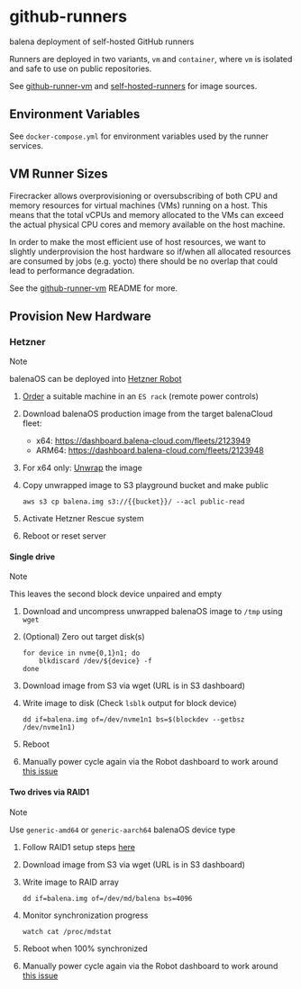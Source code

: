 # github-runners

balena deployment of self-hosted GitHub runners

Runners are deployed in two variants, `vm` and `container`, where `vm` is
isolated and safe to use on public repositories.

See [github-runner-vm](https://github.com/product-os/github-runner-vm) and
[self-hosted-runners](https://github.com/product-os/self-hosted-runners) for
image sources.

## Environment Variables

See `docker-compose.yml` for environment variables used by the runner services.

## VM Runner Sizes

Firecracker allows overprovisioning or oversubscribing of both CPU and memory
resources for virtual machines (VMs) running on a host. This means that the
total vCPUs and memory allocated to the VMs can exceed the actual physical CPU
cores and memory available on the host machine.

In order to make the most efficient use of host resources, we want to slightly
underprovision the host hardware so if/when all allocated resources are consumed
by jobs (e.g. yocto) there should be no overlap that could lead to performance
degradation.

See the [github-runner-vm](https://github.com/product-os/github-runner-vm)
README for more.

## Provision New Hardware

### Hetzner

<!-- prettier-ignore -->
> [!NOTE]
> balenaOS can be deployed into [Hetzner Robot](https://robot.your-server.de/server)

1. [Order](https://robot.your-server.de/order) a suitable machine in an
   `ES rack` (remote power controls)
2. Download balenaOS production image from the target balenaCloud fleet:
   - x64: <https://dashboard.balena-cloud.com/fleets/2123949>
   - ARM64: <https://dashboard.balena-cloud.com/fleets/2123948>
3. For x64 only:
   [Unwrap](https://github.com/balena-os/balena-image-flasher-unwrap) the image
4. Copy unwrapped image to S3 playground bucket and make public

   ```shell
   aws s3 cp balena.img s3://{{bucket}}/ --acl public-read
   ```

5. Activate Hetzner Rescue system
6. Reboot or reset server

#### Single drive

<!-- prettier-ignore -->
> [!NOTE]
> This leaves the second block device unpaired and empty

1. Download and uncompress unwrapped balenaOS image to `/tmp` using `wget`
2. (Optional) Zero out target disk(s)

   ```shell
   for device in nvme{0,1}n1; do
       blkdiscard /dev/${device} -f
   done
   ```

3. Download image from S3 via wget (URL is in S3 dashboard)

4. Write image to disk (Check `lsblk` output for block device)

   ```shell
   dd if=balena.img of=/dev/nvme1n1 bs=$(blockdev --getbsz /dev/nvme1n1)
   ```

5. Reboot
6. Manually power cycle again via the Robot dashboard to work around
   [this issue](https://balena.fibery.io/Inputs/Pattern/Generic-x86_64-GPT-with-sw-RAID1-does-not-come-up-after-initial-flash-without-additional-power-cycle-4510)

#### Two drives via RAID1

<!-- prettier-ignore -->
> [!NOTE]
> Use `generic-amd64` or `generic-aarch64` balenaOS device type

1. Follow RAID1 setup steps
   [here](https://github.com/balena-os/meta-balena/blob/master/docs/raid.md)
2. Download image from S3 via wget (URL is in S3 dashboard)
3. Write image to RAID array

   ```shell
   dd if=balena.img of=/dev/md/balena bs=4096
   ```

4. Monitor synchronization progress

   ```shell
   watch cat /proc/mdstat
   ```

5. Reboot when 100% synchronized
6. Manually power cycle again via the Robot dashboard to work around
   [this issue](https://balena.fibery.io/Inputs/Pattern/Generic-x86_64-GPT-with-sw-RAID1-does-not-come-up-after-initial-flash-without-additional-power-cycle-4510)
